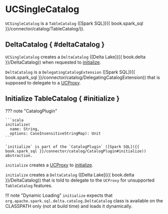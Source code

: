 # UCSingleCatalog

`UCSingleCatalog` is a `TableCatalog` ([Spark SQL]({{ book.spark_sql }}/connector/catalog/TableCatalog/)).

## DeltaCatalog { #deltaCatalog }

`UCSingleCatalog` creates a `DeltaCatalog` ([Delta Lake]({{ book.delta }}/DeltaCatalog)) when requested to [initialize](#initialize).

`DeltaCatalog` is a `DelegatingCatalogExtension` ([Spark SQL]({{ book.spark_sql }}/connector/catalog/DelegatingCatalogExtension)) that is supposed to delegate to a [UCProxy](UCProxy.md).

## Initialize TableCatalog { #initialize }

??? note "CatalogPlugin"

    ```scala
    initialize(
      name: String,
      options: CaseInsensitiveStringMap): Unit
    ```

    `initialize` is part of the `CatalogPlugin` ([Spark SQL]({{ book.spark_sql }}/connector/catalog/CatalogPlugin#initialize)) abstraction.

`initialize` creates a [UCProxy](UCProxy.md) to [initialize](UCProxy.md#initialize).

`initialize` creates a `DeltaCatalog` ([Delta Lake]({{ book.delta }}/DeltaCatalog)) that is told to delegate to the `UCProxy` for unsupported `TableCatalog` features.

!!! note "Dynamic Loading"
    `initialize` expects that `org.apache.spark.sql.delta.catalog.DeltaCatalog` class is available on the CLASSPATH only (not at build time) and loads it dynamically.
